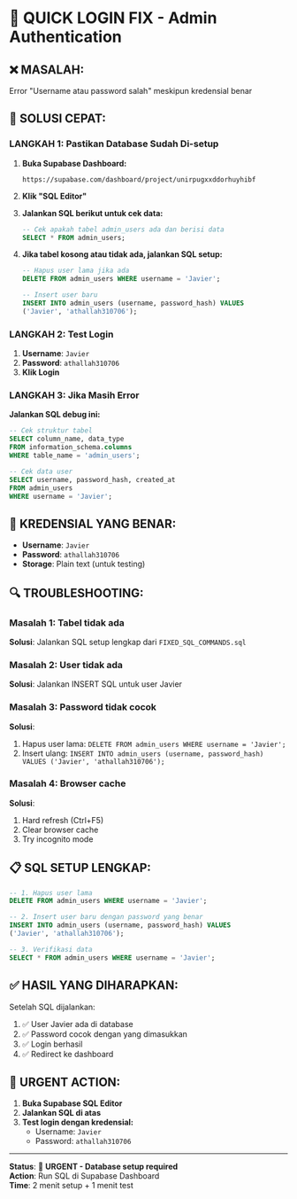 # 🚨 QUICK LOGIN FIX - Admin Authentication

## ❌ **MASALAH:**
Error "Username atau password salah" meskipun kredensial benar

## 🔧 **SOLUSI CEPAT:**

### **LANGKAH 1: Pastikan Database Sudah Di-setup**

1. **Buka Supabase Dashboard:**
   ```
   https://supabase.com/dashboard/project/unirpugxxddorhuyhibf
   ```

2. **Klik "SQL Editor"**

3. **Jalankan SQL berikut untuk cek data:**
   ```sql
   -- Cek apakah tabel admin_users ada dan berisi data
   SELECT * FROM admin_users;
   ```

4. **Jika tabel kosong atau tidak ada, jalankan SQL setup:**
   ```sql
   -- Hapus user lama jika ada
   DELETE FROM admin_users WHERE username = 'Javier';
   
   -- Insert user baru
   INSERT INTO admin_users (username, password_hash) VALUES
   ('Javier', 'athallah310706');
   ```

### **LANGKAH 2: Test Login**

1. **Username**: `Javier`
2. **Password**: `athallah310706`
3. **Klik Login**

### **LANGKAH 3: Jika Masih Error**

**Jalankan SQL debug ini:**
```sql
-- Cek struktur tabel
SELECT column_name, data_type 
FROM information_schema.columns 
WHERE table_name = 'admin_users';

-- Cek data user
SELECT username, password_hash, created_at 
FROM admin_users 
WHERE username = 'Javier';
```

## 🎯 **KREDENSIAL YANG BENAR:**
- **Username**: `Javier`
- **Password**: `athallah310706`
- **Storage**: Plain text (untuk testing)

## 🔍 **TROUBLESHOOTING:**

### **Masalah 1: Tabel tidak ada**
**Solusi**: Jalankan SQL setup lengkap dari `FIXED_SQL_COMMANDS.sql`

### **Masalah 2: User tidak ada**
**Solusi**: Jalankan INSERT SQL untuk user Javier

### **Masalah 3: Password tidak cocok**
**Solusi**: 
1. Hapus user lama: `DELETE FROM admin_users WHERE username = 'Javier';`
2. Insert ulang: `INSERT INTO admin_users (username, password_hash) VALUES ('Javier', 'athallah310706');`

### **Masalah 4: Browser cache**
**Solusi**: 
1. Hard refresh (Ctrl+F5)
2. Clear browser cache
3. Try incognito mode

## 📋 **SQL SETUP LENGKAP:**

```sql
-- 1. Hapus user lama
DELETE FROM admin_users WHERE username = 'Javier';

-- 2. Insert user baru dengan password yang benar
INSERT INTO admin_users (username, password_hash) VALUES
('Javier', 'athallah310706');

-- 3. Verifikasi data
SELECT * FROM admin_users WHERE username = 'Javier';
```

## ✅ **HASIL YANG DIHARAPKAN:**

Setelah SQL dijalankan:
1. ✅ User Javier ada di database
2. ✅ Password cocok dengan yang dimasukkan
3. ✅ Login berhasil
4. ✅ Redirect ke dashboard

## 🚨 **URGENT ACTION:**

1. **Buka Supabase SQL Editor**
2. **Jalankan SQL di atas**
3. **Test login dengan kredensial:**
   - Username: `Javier`
   - Password: `athallah310706`

---

**Status**: 🚨 **URGENT - Database setup required**  
**Action**: Run SQL di Supabase Dashboard  
**Time**: 2 menit setup + 1 menit test

